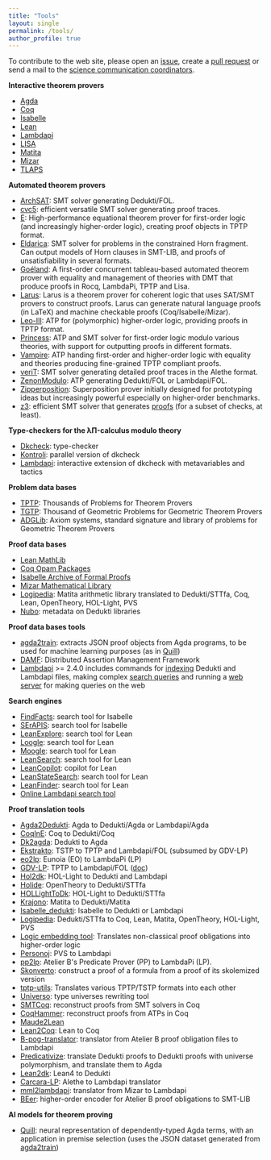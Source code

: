 ```yaml
---
title: "Tools"
layout: single
permalink: /tools/
author_profile: true
---
```


To contribute to the web site, please open an [issue](https://github.com/EuroProofNet/europroofnet.github.io/issues), create a [pull request](https://github.com/EuroProofNet/europroofnet.github.io) or send a mail to the [science communication coordinators](../contact).

**Interactive theorem provers**

- [Agda](https://wiki.portal.chalmers.se/agda/pmwiki.php)
- [Coq](http://coq.inria.fr/)
- [Isabelle](https://isabelle.in.tum.de/)
- [Lean](http://leanprover.github.io/)
- [Lambdapi](https://github.com/Deducteam/lambdapi)
- [LISA](https://github.com/epfl-lara/lisa)
- [Matita](http://matita.cs.unibo.it/)
- [Mizar](http://mizar.org/)
- [TLAPS](https://github.com/tlaplus/tlapm)

**Automated theorem provers**

- [ArchSAT](https://github.com/Gbury/archsat): SMT solver generating Dedukti/FOL.
- [cvc5](https://cvc5.github.io/): efficient versatile SMT solver generating proof traces.
- [E](https://www.eprover.org): High-performance equational theorem prover for first-order logic (and
  increasingly higher-order logic), creating proof objects in TPTP format.
- [Eldarica](https://github.com/uuverifiers/eldarica): SMT solver for problems in the constrained Horn fragment. Can output models of Horn clauses in SMT-LIB, and proofs of unsatisfiability in several formats.
- [Goéland](https://github.com/GoelandProver/Goeland): A first-order concurrent tableau-based automated theorem prover with equality and management of theories with DMT that produce proofs in Rocq, LambdaPi, TPTP and Lisa. 
- [Larus](https://github.com/janicicpredrag/Larus): Larus is a theorem prover for coherent logic that uses SAT/SMT provers to construct proofs. Larus can generate natural language proofs (in LaTeX) and machine checkable proofs (Coq/Isabelle/Mizar).
- [Leo-III](https://github.com/leoprover/Leo-III): ATP for (polymorphic) higher-order logic, providing proofs in TPTP format.
- [Princess](https://github.com/uuverifiers/princess): ATP and SMT solver for first-order logic modulo various theories, with support for outputting proofs in different formats.
- [Vampire](https://vprover.github.io/): ATP handing first-order and higher-order logic with equality and theories producing fine-grained TPTP compliant proofs.
- [veriT](https://verit-solver.org/): SMT solver generating detailed proof traces in the Alethe format.
- [ZenonModulo](https://github.com/Deducteam/zenon_modulo): ATP generating Dedukti/FOL or Lambdapi/FOL.
- [Zipperposition](http://sneeuwballen.github.io/zipperposition/): Superposition prover initially designed for prototyping ideas but increasingly powerful especially on higher-order benchmarks.
- [z3](https://github.com/Z3Prover/z3/wiki): efficient SMT solver that generates [proofs](https://stackoverflow.com/questions/29577754/getting-proof-from-z3py) (for a subset of checks, at least).

**Type-checkers for the λΠ-calculus modulo theory**

- [Dkcheck](https://deducteam.github.io/): type-checker 
- [Kontroli](https://github.com/01mf02/kontroli-rs): parallel version of dkcheck
- [Lambdapi](https://github.com/Deducteam/lambdapi): interactive extension of dkcheck with metavariables and tactics

**Problem data bases**

- [TPTP](https://www.tptp.org): Thousands of Problems for Theorem Provers
- [TGTP](http://hilbert.mat.uc.pt/TGTP/index.php): Thousand of Geometric Problems for Geometric Theorem Provers
- [ADGLib](https://github.com/ADG-Foundation/ADG-Lib): Axiom systems, standard signature and library of problems for Geometric Theorem Provers

**Proof data bases**

- [Lean MathLib](https://github.com/leanprover-community/mathlib4)
- [Coq Opam Packages](https://coq.inria.fr/opam/www/)
- [Isabelle Archive of Formal Proofs](https://www.isa-afp.org/)
- [Mizar Mathematical Library](http://mizar.org/library/)
- [Logipedia](https://github.com/Deducteam/Logipedia): Matita arithmetic library translated to Dedukti/STTfa, Coq, Lean, OpenTheory, HOL-Light, PVS
- [Nubo](https://github.com/Deducteam/nubo): metadata on Dedukti libraries

**Proof data bases tools**

- [agda2train](https://github.com/omelkonian/agda2train): extracts JSON proof objects from Agda programs, to be used for machine learning purposes (as in [Quill](https://github.com/konstantinosKokos/quill/))
- [DAMF](https://distributed-assertions.github.io/): Distributed Assertion Management Framework
- [Lambdapi](https://github.com/Deducteam/lambdapi) >= 2.4.0 includes commands for [indexing](https://lambdapi.readthedocs.io/en/latest/options.html) Dedukti and Lambdapi files, making complex [search queries](https://lambdapi.readthedocs.io/en/latest/query_language.html) and running a [web server](https://lambdapi.readthedocs.io/en/latest/options.html) for making queries on the web

**Search engines**

- [FindFacts](https://search.isabelle.in.tum.de/): search tool for Isabelle
- [SErAPIS](https://behemoth.cl.cam.ac.uk/search/): search tool for Isabelle
- [LeanExplore](https://www.leanexplore.com/): search tool for Lean
- [Loogle](https://loogle.lean-lang.org/): search tool for Lean
- [Moogle](https://www.moogle.ai/): search tool for Lean
- [LeanSearch](https://leansearch.net/): search tool for Lean
- [LeanCopilot](https://github.com/lean-dojo/LeanCopilot): copilot for Lean
- [LeanStateSearch](https://premise-search.com/): search tool for Lean
- [LeanFinder](https://huggingface.co/spaces/delta-lab-ai/Lean-Finder): search tool for Lean
- [Online Lambdapi search tool](https://lambdapi.saclay.inria.fr/)

**Proof translation tools**

- [Agda2Dedukti](https://github.com/Deducteam/Agda2Dedukti): Agda to Dedukti/Agda or Lambdapi/Agda
- [CoqInE](https://github.com/Deducteam/CoqInE): Coq to Dedukti/Coq
- [Dk2agda](https://github.com/Deducteam/dk2agda): Dedukti to Agda
- [Ekstrakto](https://github.com/Deducteam/ekstrakto): TSTP to TPTP and Lambdapi/FOL (subsumed by GDV-LP)
- [eo2lp](https://github.com/ciaran-matthew-dunne/eo2lp): Eunoia (EO) to LambdaPi (LP)
- [GDV-LP](https://github.com/orgs/TPTPWorld/repositories): TPTP to Lambdapi/FOL ([doc](https://www.tptp.org/Seminars/GDV/GDV-LP.html))
- [Hol2dk](https://github.com/Deducteam/hol2dk): HOL-Light to Dedukti and Lambdapi
- [Holide](https://github.com/Deducteam/Holide): OpenTheory to Dedukti/STTfa
- [HOLLightToDk](https://github.com/Deducteam/HOLLightToDk): HOL-Light to Dedukti/STTfa
- [Krajono](https://github.com/Deducteam/Krajono): Matita to Dedukti/Matita
- [Isabelle\_dedukti](https://github.com/Deducteam/isabelle_dedukti): Isabelle to Dedukti or Lambdapi
- [Logipedia](https://github.com/Deducteam/Logipedia): Dedukti/STTfa to Coq, Lean, Matita, OpenTheory, HOL-Light, PVS
- [Logic embedding tool](https://github.com/leoprover/logic-embedding): Translates non-classical proof obligations into higher-order logic
- [Personoj](https://github.com/Deducteam/personoj): PVS to Lambdapi
- [pp2lp](https://github.com/ciaran-matthew-dunne/pp2lp): Atelier B's Predicate Prover (PP) to LambdaPi (LP). 
- [Skonverto](https://github.com/Deducteam/SKonverto): construct a proof of a formula from a proof of its skolemized version
- [tptp-utils](https://github.com/leoprover/tptp-utils): Translates various TPTP/TSTP formats into each other
- [Universo](https://github.com/Deducteam/universo): type universes rewriting tool
- [SMTCoq](https://smtcoq.github.io/): reconstruct proofs from SMT solvers in Coq
- [CoqHammer](https://coqhammer.github.io/): reconstruct proofs from ATPs in Coq
- [Maude2Lean](https://fadoss.github.io/maude2lean/)
- [Lean2Coq](https://coq.discourse.group/t/alpha-announcement-coq-is-a-lean-typechecker/581): Lean to Coq
- [B-pog-translator](https://github.com/Deducteam/B-pog-translator): translator from Atelier B proof obligation files to Lambdapi
- [Predicativize](https://github.com/Deducteam/predicativize): translate Dedukti proofs to Dedukti proofs with universe polymorphism, and translate them to Agda
- [Lean2dk](https://github.com/Deducteam/lean2dk): Lean4 to Dedukti
- [Carcara-LP](https://github.com/NotBad4U/carcara/tree/lambdapi-translate): Alethe to Lambdapi translator
- [mml2lambdapi](https://github.com/arturkornilowicz/mml2lambdapi.git): translator from Mizar to Lambdapi
- [BEer](https://github.com/VTrelat/BEer): higher-order encoder for Atelier B proof obligations to SMT-LIB

**AI models for theorem proving**

- [Quill](https://github.com/konstantinosKokos/quill/): neural representation of dependently-typed Agda terms, with an application in premise selection (uses the JSON dataset generated from [agda2train](https://github.com/omelkonian/agda2train))
